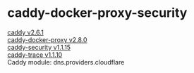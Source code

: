 # caddy-docker-proxy-security


[caddy v2.6.1](https://github.com/caddyserver/caddy/releases/tag/v2.6.1)  
[caddy-docker-proxy v2.8.0](https://github.com/lucaslorentz/caddy-docker-proxy/releases/tag/v2.8.0)  
[caddy-security v1.1.15](https://github.com/greenpau/caddy-security/releases/tag/v1.1.15)  
[caddy-trace v1.1.10](https://github.com/greenpau/caddy-trace/releases/tag/v1.1.10)  
Caddy module: dns.providers.cloudflare



